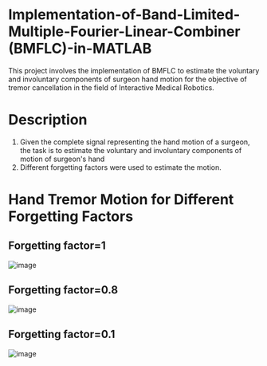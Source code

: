 # Implementation-of-Band-Limited-Multiple-Fourier-Linear-Combiner (BMFLC)-in-MATLAB
This project involves the implementation of BMFLC to estimate the voluntary and involuntary components of surgeon hand motion for the objective of tremor cancellation in the field of Interactive Medical Robotics. 

# Description
1. Given the complete signal representing the hand motion of a surgeon, the task is to estimate the voluntary and involuntary components of motion of surgeon's hand
2. Different forgetting factors were used to estimate the motion. 


# Hand Tremor Motion for Different Forgetting Factors

## Forgetting factor=1
![image](https://user-images.githubusercontent.com/69100847/174578832-942fd74c-0d03-4ead-8b51-d01c76e16134.png)


## Forgetting factor=0.8
![image](https://user-images.githubusercontent.com/69100847/174578926-a1c780d4-3b02-400a-b1ef-1a112ebf2353.png)

## Forgetting factor=0.1
![image](https://user-images.githubusercontent.com/69100847/174579131-607b17e4-deb1-4d5f-a3b0-835b772965e3.png)

